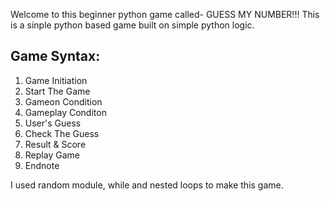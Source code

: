Welcome to this beginner python game called- GUESS MY NUMBER!!!
This is a sinple python based game built on simple python logic.

## Game Syntax:
1. Game Initiation
2. Start The Game
3. Gameon Condition
4. Gameplay Conditon
5. User's Guess
6. Check The Guess
7. Result & Score
8. Replay Game
9. Endnote

I used random module, while and nested loops to make this game.


